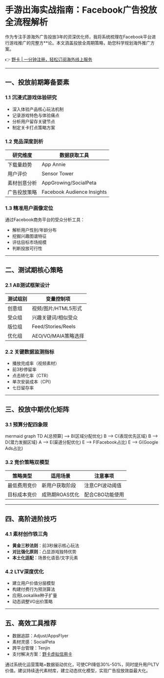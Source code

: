 # 手游出海实战指南：Facebook广告投放全流程解析

作为专注手游海外广告投放3年的资深优化师，我将系统梳理在Facebook平台进行游戏推广的完整方**论。本文涵盖投放全周期策略，助您科学规划海外推广方案。

👉 [野卡 | 一分钟注册，轻松订阅海外线上服务](https://bbtdd.com/yeka)

---

## 一、投放前期筹备要素

### 1.1 沉浸式游戏体验研究
- 深入体验产品核心玩法机制
- 记录游戏特色与体验痛点
- 分析用户留存关键节点
- 制定关卡打点策略方案

### 1.2 竞品深度剖析
| 研究维度       | 数据获取工具                 |
|----------------|------------------------------|
| 下载量趋势     | App Annie                    |
| 用户评价       | Sensor Tower                 |
| 素材创意分析   | AppGrowing/SocialPeta        |
| 广告投放策略   | Facebook Audience Insights   |

### 1.3 精准用户画像定位
通过Facebook商务平台的受众分析工具：
- 解析用户性别/年龄分布
- 挖掘兴趣图谱特征
- 评估目标市场规模
- 判断投放可行性



---

## 二、测试期核心策略

### 2.1 AB测试框架设计
| 测试组别      | 变量控制项                 |
|---------------|---------------------------|
| 创意组        | 视频/图片/HTML5形式       |
| 受众组        | 兴趣关键词/相似受众       |
| 版位组        | Feed/Stories/Reels        |
| 优化组        | AEO/VO/MAIA策略选择       |

### 2.2 关键数据监测指标
- 播放完成率（视频素材）
- 前3秒停留率
- 点击转化率（CTR）
- 单次安装成本（CPI）
- 七日留存率



---

## 三、投放中期优化矩阵

### 3.1 预算分配四象限
mermaid
graph TD
    A[总预算] --> B(区域分配优化)
    B --> C{表现优先区域}
    B --> D{潜力发掘区域}
    A --> E(渠道分配优化)
    E --> F(Facebook占比)
    E --> G(Google Ads占比)


### 3.2 竞价策略双模型
| 策略类型       | 适用场景                  | 注意事项                |
|----------------|---------------------------|-------------------------|
| 最低费用竞价   | 新用户获取阶段            | 注意CPI波动阈值        |
| 目标成本竞价   | 成熟期ROAS优化            | 配合CBO功能使用        |

---

## 四、高阶进阶技巧

### 4.1 素材创作铁三角
- **黄金三秒法则**：前3秒展示核心玩法
- **对比强化原则**：凸显游戏独特优势
- **本土化适配**：场景化语音/文字元素



### 4.2 LTV深度优化
- 建立用户价值分层模型
- 构建付费行为预测算法
- 应用Lookalike种子扩量
- 动态调整VO出价策略

---

## 五、高效工具推荐
- 数据追踪：Adjust/AppsFlyer
- 素材灵感：SocialPeta
- 跨平台管理：Tenjin
- 支付解决方案：[野卡虚拟信用卡](https://bbtdd.com/yeka)

通过系统化运营策略+数据驱动优化，可使CPI降低30%-50%，同时提升用户LTV价值。建议持续迭代素材库，建立动态优化模型，实现广告投放效益最大化。